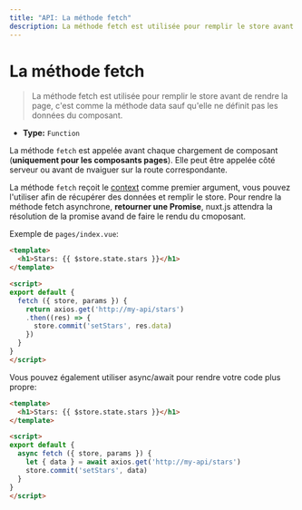 ```yaml
---
title: "API: La méthode fetch"
description: La méthode fetch est utilisée pour remplir le store avant de rendre la page, c'est comme la méthode data  sauf qu'elle ne définit pas les données du composant.
---
```


# La méthode fetch

> La méthode fetch est utilisée pour remplir le store avant de rendre la page, c'est comme la méthode data  sauf qu'elle ne définit pas les données du composant.

- **Type:** `Function`

La méthode `fetch` est appelée avant chaque chargement de composant (**uniquement pour les composants pages**). Elle peut être appelée côté serveur ou avant de nvaiguer sur la route correspondante.

La méthode `fetch` reçoit le [context](/api#context) comme premier argument, vous pouvez l'utiliser afin de récupérer des données et remplir le store. Pour rendre la méthode fetch asynchrone, **retourner une Promise**, nuxt.js attendra la résolution de la promise avand de faire le rendu du cmoposant.

Exemple de `pages/index.vue`:
```html
<template>
  <h1>Stars: {{ $store.state.stars }}</h1>
</template>

<script>
export default {
  fetch ({ store, params }) {
    return axios.get('http://my-api/stars')
    .then((res) => {
      store.commit('setStars', res.data)
    })
  }
}
</script>
```

Vous pouvez également utiliser async/await pour rendre votre code plus propre:

```html
<template>
  <h1>Stars: {{ $store.state.stars }}</h1>
</template>

<script>
export default {
  async fetch ({ store, params }) {
    let { data } = await axios.get('http://my-api/stars')
    store.commit('setStars', data)
  }
}
</script>
```
